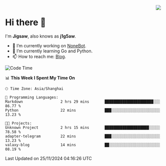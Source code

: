 <a href="#">
  <img align="right" src="https://github-readme-stats.vercel.app/api?username=j1g5awi&count_private=true&show_icons=true&title_color=80070B&text_color=B3B3B3&bg_color=212121&icon_color=80070B" />
</a>

# Hi there 👋

I'm **Jigsaw**, also knows as **j1g5aw**.

- 🔭 I’m currently working on [NoneBot](https://github.com/nonebot).
- 🌱 I’m currently learning Go and Python.
- 📫 How to reach me: [Blog](https://blog.maddestroyer.xyz/).

<!--START_SECTION:waka-->
![Code Time](http://img.shields.io/badge/Code%20Time-1%2C800%20hrs%2030%20mins-blue)

📊 **This Week I Spent My Time On** 

```text
🕑︎ Time Zone: Asia/Shanghai

💬 Programming Languages: 
Markdown                 2 hrs 29 mins       ██████████████████████░░░   86.77 % 
Python                   22 mins             ███░░░░░░░░░░░░░░░░░░░░░░   13.23 % 

🐱‍💻 Projects: 
Unknown Project          2 hrs 15 mins       ████████████████████░░░░░   78.58 % 
adapter-telegram         22 mins             ███░░░░░░░░░░░░░░░░░░░░░░   13.23 % 
valaxy-blog              14 mins             ██░░░░░░░░░░░░░░░░░░░░░░░   08.19 % 
```


 Last Updated on 25/11/2024 04:16:26 UTC
<!--END_SECTION:waka-->
